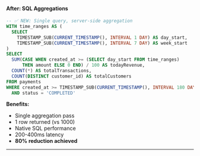 #### After: SQL Aggregations

```sql
-- ✅ NEW: Single query, server-side aggregation
WITH time_ranges AS (
  SELECT
    TIMESTAMP_SUB(CURRENT_TIMESTAMP(), INTERVAL 1 DAY) AS day_start,
    TIMESTAMP_SUB(CURRENT_TIMESTAMP(), INTERVAL 7 DAY) AS week_start
)
SELECT
  SUM(CASE WHEN created_at >= (SELECT day_start FROM time_ranges)
      THEN amount ELSE 0 END) / 100 AS todayRevenue,
  COUNT(*) AS totalTransactions,
  COUNT(DISTINCT customer_id) AS totalCustomers
FROM payments
WHERE created_at >= TIMESTAMP_SUB(CURRENT_TIMESTAMP(), INTERVAL 180 DAY)
  AND status = 'COMPLETED'
```

**Benefits:**

- Single aggregation pass
- 1 row returned (vs 1000)
- Native SQL performance
- 200-400ms latency
- **80% reduction achieved**

---
